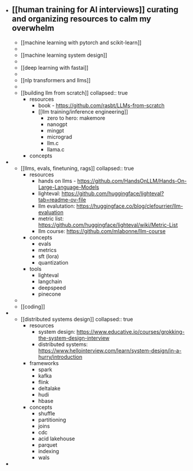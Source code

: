 - [[human training for AI interviews]] curating and organizing resources to calm my overwhelm
	-
	- [[machine learning with pytorch and scikit-learn]]
	-
	- [[machine learning system design]]
	-
	- [[deep learning with fastai]]
	-
	- [[nlp transformers and llms]]
	-
	- [[building llm from scratch]]
	  collapsed:: true
		- resources
			- book - https://github.com/rasbt/LLMs-from-scratch
			- [[llm training/inference engineering]]
				- zero to hero: makemore
				- nanogpt
				- mingpt
				- micrograd
				- llm.c
				- llama.c
		- concepts
-
	- [[llms, evals, finetuning, rags]]
	  collapsed:: true
		- resources
			- hands on llms - https://github.com/HandsOnLLM/Hands-On-Large-Language-Models
			- lighteval: https://github.com/huggingface/lighteval?tab=readme-ov-file
			- llm evalutation: https://huggingface.co/blog/clefourrier/llm-evaluation
			- metric list: https://github.com/huggingface/lighteval/wiki/Metric-List
			- llm course: https://github.com/mlabonne/llm-course
		- concepts
			- evals
			- metrics
			- sft (lora)
			- quantization
		- tools
			- lighteval
			- langchain
			- deepspeed
			- pinecone
	-
	- [[coding]]
-
	- [[distributed systems design]]
	  collapsed:: true
		- resources
			- system design: https://www.educative.io/courses/grokking-the-system-design-interview
			- distributed systems: https://www.hellointerview.com/learn/system-design/in-a-hurry/introduction
		- frameworks
			- spark
			- kafka
			- flink
			- deltalake
			- hudi
			- hbase
		- concepts
			- shuffle
			- partitioning
			- joins
			- cdc
			- acid lakehouse
			- parquet
			- indexing
			- wals
-